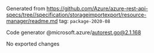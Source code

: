 Generated from https://github.com/Azure/azure-rest-api-specs/tree//specification/storageimportexport/resource-manager/readme.md tag: `package-2020-08`

Code generator @microsoft.azure/autorest.go@2.1.168

No exported changes